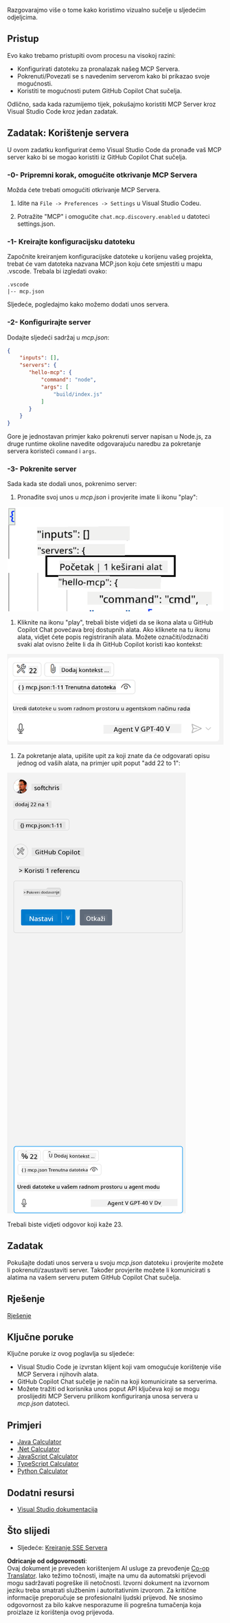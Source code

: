 <!--
CO_OP_TRANSLATOR_METADATA:
{
  "original_hash": "222e01c3002a33355806d60d558d9429",
  "translation_date": "2025-07-14T09:43:25+00:00",
  "source_file": "03-GettingStarted/04-vscode/README.md",
  "language_code": "hr"
}
-->
Razgovarajmo više o tome kako koristimo vizualno sučelje u sljedećim odjeljcima.

## Pristup

Evo kako trebamo pristupiti ovom procesu na visokoj razini:

- Konfigurirati datoteku za pronalazak našeg MCP Servera.
- Pokrenuti/Povezati se s navedenim serverom kako bi prikazao svoje mogućnosti.
- Koristiti te mogućnosti putem GitHub Copilot Chat sučelja.

Odlično, sada kada razumijemo tijek, pokušajmo koristiti MCP Server kroz Visual Studio Code kroz jedan zadatak.

## Zadatak: Korištenje servera

U ovom zadatku konfigurirat ćemo Visual Studio Code da pronađe vaš MCP server kako bi se mogao koristiti iz GitHub Copilot Chat sučelja.

### -0- Pripremni korak, omogućite otkrivanje MCP Servera

Možda ćete trebati omogućiti otkrivanje MCP Servera.

1. Idite na `File -> Preferences -> Settings` u Visual Studio Codeu.

1. Potražite "MCP" i omogućite `chat.mcp.discovery.enabled` u datoteci settings.json.

### -1- Kreirajte konfiguracijsku datoteku

Započnite kreiranjem konfiguracijske datoteke u korijenu vašeg projekta, trebat će vam datoteka nazvana MCP.json koju ćete smjestiti u mapu .vscode. Trebala bi izgledati ovako:

```text
.vscode
|-- mcp.json
```

Sljedeće, pogledajmo kako možemo dodati unos servera.

### -2- Konfigurirajte server

Dodajte sljedeći sadržaj u *mcp.json*:

```json
{
    "inputs": [],
    "servers": {
       "hello-mcp": {
           "command": "node",
           "args": [
               "build/index.js"
           ]
       }
    }
}
```

Gore je jednostavan primjer kako pokrenuti server napisan u Node.js, za druge runtime okoline navedite odgovarajuću naredbu za pokretanje servera koristeći `command` i `args`.

### -3- Pokrenite server

Sada kada ste dodali unos, pokrenimo server:

1. Pronađite svoj unos u *mcp.json* i provjerite imate li ikonu "play":

  ![Pokretanje servera u Visual Studio Codeu](../../../../translated_images/vscode-start-server.8e3c986612e3555de47e5b1e37b2f3020457eeb6a206568570fd74a17e3796ad.hr.png)  

1. Kliknite na ikonu "play", trebali biste vidjeti da se ikona alata u GitHub Copilot Chat povećava broj dostupnih alata. Ako kliknete na tu ikonu alata, vidjet ćete popis registriranih alata. Možete označiti/odznačiti svaki alat ovisno želite li da ih GitHub Copilot koristi kao kontekst:

  ![Pokretanje servera u Visual Studio Codeu](../../../../translated_images/vscode-tool.0b3bbea2fb7d8c26ddf573cad15ef654e55302a323267d8ee6bd742fe7df7fed.hr.png)

1. Za pokretanje alata, upišite upit za koji znate da će odgovarati opisu jednog od vaših alata, na primjer upit poput "add 22 to 1":

  ![Pokretanje alata iz GitHub Copilota](../../../../translated_images/vscode-agent.d5a0e0b897331060518fe3f13907677ef52b879db98c64d68a38338608f3751e.hr.png)

  Trebali biste vidjeti odgovor koji kaže 23.

## Zadatak

Pokušajte dodati unos servera u svoju *mcp.json* datoteku i provjerite možete li pokrenuti/zaustaviti server. Također provjerite možete li komunicirati s alatima na vašem serveru putem GitHub Copilot Chat sučelja.

## Rješenje

[Rješenje](./solution/README.md)

## Ključne poruke

Ključne poruke iz ovog poglavlja su sljedeće:

- Visual Studio Code je izvrstan klijent koji vam omogućuje korištenje više MCP Servera i njihovih alata.
- GitHub Copilot Chat sučelje je način na koji komunicirate sa serverima.
- Možete tražiti od korisnika unos poput API ključeva koji se mogu proslijediti MCP Serveru prilikom konfiguriranja unosa servera u *mcp.json* datoteci.

## Primjeri

- [Java Calculator](../samples/java/calculator/README.md)
- [.Net Calculator](../../../../03-GettingStarted/samples/csharp)
- [JavaScript Calculator](../samples/javascript/README.md)
- [TypeScript Calculator](../samples/typescript/README.md)
- [Python Calculator](../../../../03-GettingStarted/samples/python)

## Dodatni resursi

- [Visual Studio dokumentacija](https://code.visualstudio.com/docs/copilot/chat/mcp-servers)

## Što slijedi

- Sljedeće: [Kreiranje SSE Servera](../05-sse-server/README.md)

**Odricanje od odgovornosti**:  
Ovaj dokument je preveden korištenjem AI usluge za prevođenje [Co-op Translator](https://github.com/Azure/co-op-translator). Iako težimo točnosti, imajte na umu da automatski prijevodi mogu sadržavati pogreške ili netočnosti. Izvorni dokument na izvornom jeziku treba smatrati službenim i autoritativnim izvorom. Za kritične informacije preporučuje se profesionalni ljudski prijevod. Ne snosimo odgovornost za bilo kakve nesporazume ili pogrešna tumačenja koja proizlaze iz korištenja ovog prijevoda.